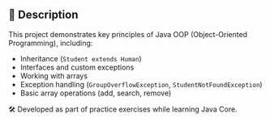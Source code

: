 ## 📘 Description

This project demonstrates key principles of Java OOP (Object-Oriented Programming), including:

- Inheritance (`Student extends Human`)
- Interfaces and custom exceptions
- Working with arrays
- Exception handling (`GroupOverflowException`, `StudentNotFoundException`)
- Basic array operations (add, search, remove)

🛠 Developed as part of practice exercises while learning Java Core.
